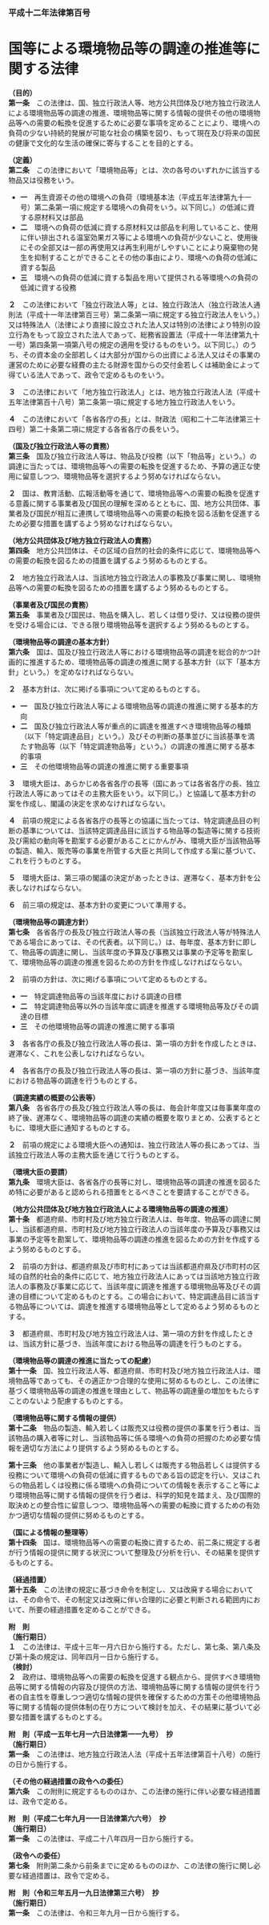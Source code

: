### 平成十二年法律第百号  
# 国等による環境物品等の調達の推進等に関する法律  
  
**（目的）**  
**第一条**　この法律は、国、独立行政法人等、地方公共団体及び地方独立行政法人による環境物品等の調達の推進、環境物品等に関する情報の提供その他の環境物品等への需要の転換を促進するために必要な事項を定めることにより、環境への負荷の少ない持続的発展が可能な社会の構築を図り、もって現在及び将来の国民の健康で文化的な生活の確保に寄与することを目的とする。  
  
**（定義）**  
**第二条**　この法律において「環境物品等」とは、次の各号のいずれかに該当する物品又は役務をいう。  
* **一**　再生資源その他の環境への負荷（環境基本法（平成五年法律第九十一号）第二条第一項に規定する環境への負荷をいう。以下同じ。）の低減に資する原材料又は部品  
* **二**　環境への負荷の低減に資する原材料又は部品を利用していること、使用に伴い排出される温室効果ガス等による環境への負荷が少ないこと、使用後にその全部又は一部の再使用又は再生利用がしやすいことにより廃棄物の発生を抑制することができることその他の事由により、環境への負荷の低減に資する製品  
* **三**　環境への負荷の低減に資する製品を用いて提供される等環境への負荷の低減に資する役務  
  
**２**　この法律において「独立行政法人等」とは、独立行政法人（独立行政法人通則法（平成十一年法律第百三号）第二条第一項に規定する独立行政法人をいう。）又は特殊法人（法律により直接に設立された法人又は特別の法律により特別の設立行為をもって設立された法人であって、総務省設置法（平成十一年法律第九十一号）第四条第一項第八号の規定の適用を受けるものをいう。以下同じ。）のうち、その資本金の全部若しくは大部分が国からの出資による法人又はその事業の運営のために必要な経費の主たる財源を国からの交付金若しくは補助金によって得ている法人であって、政令で定めるものをいう。  
  
**３**　この法律において「地方独立行政法人」とは、地方独立行政法人法（平成十五年法律第百十八号）第二条第一項に規定する地方独立行政法人をいう。  
  
**４**　この法律において「各省各庁の長」とは、財政法（昭和二十二年法律第三十四号）第二十条第二項に規定する各省各庁の長をいう。  
  
**（国及び独立行政法人等の責務）**  
**第三条**　国及び独立行政法人等は、物品及び役務（以下「物品等」という。）の調達に当たっては、環境物品等への需要の転換を促進するため、予算の適正な使用に留意しつつ、環境物品等を選択するよう努めなければならない。  
  
**２**　国は、教育活動、広報活動等を通じて、環境物品等への需要の転換を促進する意義に関する事業者及び国民の理解を深めるとともに、国、地方公共団体、事業者及び国民が相互に連携して環境物品等への需要の転換を図る活動を促進するため必要な措置を講ずるよう努めなければならない。  
  
**（地方公共団体及び地方独立行政法人の責務）**  
**第四条**　地方公共団体は、その区域の自然的社会的条件に応じて、環境物品等への需要の転換を図るための措置を講ずるよう努めるものとする。  
  
**２**　地方独立行政法人は、当該地方独立行政法人の事務及び事業に関し、環境物品等への需要の転換を図るための措置を講ずるよう努めるものとする。  
  
**（事業者及び国民の責務）**  
**第五条**　事業者及び国民は、物品を購入し、若しくは借り受け、又は役務の提供を受ける場合には、できる限り環境物品等を選択するよう努めるものとする。  
  
**（環境物品等の調達の基本方針）**  
**第六条**　国は、国及び独立行政法人等における環境物品等の調達を総合的かつ計画的に推進するため、環境物品等の調達の推進に関する基本方針（以下「基本方針」という。）を定めなければならない。  
  
**２**　基本方針は、次に掲げる事項について定めるものとする。  
* **一**　国及び独立行政法人等による環境物品等の調達の推進に関する基本的方向  
* **二**　国及び独立行政法人等が重点的に調達を推進すべき環境物品等の種類（以下「特定調達品目」という。）及びその判断の基準並びに当該基準を満たす物品等（以下「特定調達物品等」という。）の調達の推進に関する基本的事項  
* **三**　その他環境物品等の調達の推進に関する重要事項  
  
**３**　環境大臣は、あらかじめ各省各庁の長等（国にあっては各省各庁の長、独立行政法人等にあってはその主務大臣をいう。以下同じ。）と協議して基本方針の案を作成し、閣議の決定を求めなければならない。  
  
**４**　前項の規定による各省各庁の長等との協議に当たっては、特定調達品目の判断の基準については、当該特定調達品目に該当する物品等の製造等に関する技術及び需給の動向等を勘案する必要があることにかんがみ、環境大臣が当該物品等の製造、輸入、販売等の事業を所管する大臣と共同して作成する案に基づいて、これを行うものとする。  
  
**５**　環境大臣は、第三項の閣議の決定があったときは、遅滞なく、基本方針を公表しなければならない。  
  
**６**　前三項の規定は、基本方針の変更について準用する。  
  
**（環境物品等の調達方針）**  
**第七条**　各省各庁の長及び独立行政法人等の長（当該独立行政法人等が特殊法人である場合にあっては、その代表者。以下同じ。）は、毎年度、基本方針に即して、物品等の調達に関し、当該年度の予算及び事務又は事業の予定等を勘案して、環境物品等の調達の推進を図るための方針を作成しなければならない。  
  
**２**　前項の方針は、次に掲げる事項について定めるものとする。  
* **一**　特定調達物品等の当該年度における調達の目標  
* **二**　特定調達物品等以外の当該年度に調達を推進する環境物品等及びその調達の目標  
* **三**　その他環境物品等の調達の推進に関する事項  
  
**３**　各省各庁の長及び独立行政法人等の長は、第一項の方針を作成したときは、遅滞なく、これを公表しなければならない。  
  
**４**　各省各庁の長及び独立行政法人等の長は、第一項の方針に基づき、当該年度における物品等の調達を行うものとする。  
  
**（調達実績の概要の公表等）**  
**第八条**　各省各庁の長及び独立行政法人等の長は、毎会計年度又は毎事業年度の終了後、遅滞なく、環境物品等の調達の実績の概要を取りまとめ、公表するとともに、環境大臣に通知するものとする。  
  
**２**　前項の規定による環境大臣への通知は、独立行政法人等の長にあっては、当該独立行政法人等の主務大臣を通じて行うものとする。  
  
**（環境大臣の要請）**  
**第九条**　環境大臣は、各省各庁の長等に対し、環境物品等の調達の推進を図るため特に必要があると認められる措置をとるべきことを要請することができる。  
  
**（地方公共団体及び地方独立行政法人による環境物品等の調達の推進）**  
**第十条**　都道府県、市町村及び地方独立行政法人は、毎年度、物品等の調達に関し、当該都道府県、市町村及び地方独立行政法人の当該年度の予算及び事務又は事業の予定等を勘案して、環境物品等の調達の推進を図るための方針を作成するよう努めるものとする。  
  
**２**　前項の方針は、都道府県及び市町村にあっては当該都道府県及び市町村の区域の自然的社会的条件に応じて、地方独立行政法人にあっては当該地方独立行政法人の事務及び事業に応じて、当該年度に調達を推進する環境物品等及びその調達の目標について定めるものとする。この場合において、特定調達品目に該当する物品等については、調達を推進する環境物品等として定めるよう努めるものとする。  
  
**３**　都道府県、市町村及び地方独立行政法人は、第一項の方針を作成したときは、当該方針に基づき、当該年度における物品等の調達を行うものとする。  
  
**（環境物品等の調達の推進に当たっての配慮）**  
**第十一条**　国、独立行政法人等、都道府県、市町村及び地方独立行政法人は、環境物品等であっても、その適正かつ合理的な使用に努めるものとし、この法律に基づく環境物品等の調達の推進を理由として、物品等の調達量の増加をもたらすことのないよう配慮するものとする。  
  
**（環境物品等に関する情報の提供）**  
**第十二条**　物品の製造、輸入若しくは販売又は役務の提供の事業を行う者は、当該物品の購入者等に対し、当該物品等に係る環境への負荷の把握のため必要な情報を適切な方法により提供するよう努めるものとする。  
  
**第十三条**　他の事業者が製造し、輸入し若しくは販売する物品若しくは提供する役務について環境への負荷の低減に資するものである旨の認定を行い、又はこれらの物品若しくは役務に係る環境への負荷についての情報を表示すること等により環境物品等に関する情報の提供を行う者は、科学的知見を踏まえ、及び国際的取決めとの整合性に留意しつつ、環境物品等への需要の転換に資するための有効かつ適切な情報の提供に努めるものとする。  
  
**（国による情報の整理等）**  
**第十四条**　国は、環境物品等への需要の転換に資するため、前二条に規定する者が行う情報の提供に関する状況について整理及び分析を行い、その結果を提供するものとする。  
  
**（経過措置）**  
**第十五条**　この法律の規定に基づき命令を制定し、又は改廃する場合においては、その命令で、その制定又は改廃に伴い合理的に必要と判断される範囲内において、所要の経過措置を定めることができる。  
  
**附　則**  
**（施行期日）**  
**１**　この法律は、平成十三年一月六日から施行する。ただし、第七条、第八条及び第十条の規定は、同年四月一日から施行する。  
**（検討）**  
**２**　政府は、環境物品等への需要の転換を促進する観点から、提供すべき環境物品等に関する情報の内容及び提供の方法、環境物品等に関する情報の提供を行う者の自主性を尊重しつつ適切な情報の提供を確保するための方策その他環境物品等に関する情報の提供体制の在り方について検討を加え、その結果に基づいて必要な措置を講ずるものとする。  
  
**附　則（平成一五年七月一六日法律第一一九号）　抄**  
**（施行期日）**  
**第一条**　この法律は、地方独立行政法人法（平成十五年法律第百十八号）の施行の日から施行する。  
  
**（その他の経過措置の政令への委任）**  
**第六条**　この附則に規定するもののほか、この法律の施行に伴い必要な経過措置は、政令で定める。  
  
**附　則（平成二七年九月一一日法律第六六号）　抄**  
**（施行期日）**  
**第一条**　この法律は、平成二十八年四月一日から施行する。  
  
**（政令への委任）**  
**第七条**　附則第二条から前条までに定めるもののほか、この法律の施行に関し必要な経過措置は、政令で定める。  
  
**附　則（令和三年五月一九日法律第三六号）　抄**  
**（施行期日）**  
**第一条**　この法律は、令和三年九月一日から施行する。  
  
